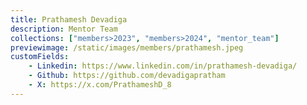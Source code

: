 ```yaml
---
title: Prathamesh Devadiga
description: Mentor Team
collections: ["members>2023", "members>2024", "mentor_team"]
previewimage: /static/images/members/prathamesh.jpeg
customFields:
    - Linkedin: https://www.linkedin.com/in/prathamesh-devadiga/
    - Github: https://github.com/devadigapratham
    - X: https://x.com/PrathameshD_8
---
```

